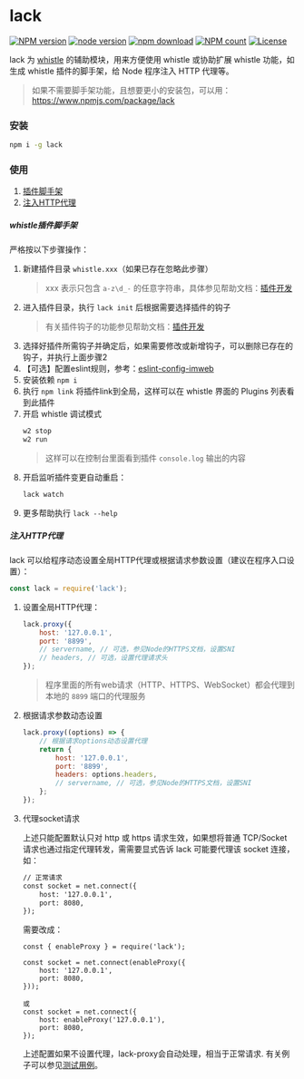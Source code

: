 # lack
[![NPM version](https://img.shields.io/npm/v/lack.svg?style=flat-square)](https://npmjs.org/package/lack)
[![node version](https://img.shields.io/badge/node.js-%3E=_8-green.svg?style=flat-square)](http://nodejs.org/download/)
[![npm download](https://img.shields.io/npm/dm/lack.svg?style=flat-square)](https://npmjs.org/package/lack)
[![NPM count](https://img.shields.io/npm/dt/lack.svg?style=flat-square)](https://www.npmjs.com/package/lack)
[![License](https://img.shields.io/npm/l/lack.svg?style=flat-square)](https://www.npmjs.com/package/lack)

lack 为 [whistle](https://github.com/avwo/whistle) 的辅助模块，用来方便使用 whistle 或协助扩展 whistle 功能，如生成 whistle 插件的脚手架，给 Node 程序注入 HTTP 代理等。

> 如果不需要脚手架功能，且想要更小的安装包，可以用：https://www.npmjs.com/package/lack

### 安装
``` sh
npm i -g lack
```

### 使用
1. [插件脚手架](#插件脚手架)
2. [注入HTTP代理](#注入HTTP代理)

##### whistle插件脚手架
严格按以下步骤操作：
1. 新建插件目录 `whistle.xxx`（如果已存在忽略此步骤）
    > xxx 表示只包含 `a-z\d_-` 的任意字符串，具体参见帮助文档：[插件开发](https://wproxy.org/whistle/plugins.html)
2. 进入插件目录，执行 `lack init` 后根据需要选择插件的钩子
    > 有关插件钩子的功能参见帮助文档：[插件开发](https://wproxy.org/whistle/plugins.html)
3. 选择好插件所需钩子并确定后，如果需要修改或新增钩子，可以删除已存在的钩子，并执行上面步骤2
4. 【可选】配置eslint规则，参考：[eslint-config-imweb](https://github.com/imweb/eslint-config-imweb)
5. 安装依赖 `npm i`
6. 执行 `npm link` 将插件link到全局，这样可以在 whistle 界面的 Plugins 列表看到此插件
7. 开启 whistle 调试模式
    ``` sh
    w2 stop
    w2 run
    ```
    > 这样可以在控制台里面看到插件 `console.log` 输出的内容
8. 开启监听插件变更自动重启：
    ```sh
    lack watch
    ```
9. 更多帮助执行 `lack --help`

##### 注入HTTP代理
lack 可以给程序动态设置全局HTTP代理或根据请求参数设置（建议在程序入口设置）：
``` js
const lack = require('lack');
```
1. 设置全局HTTP代理：
    ``` js
    lack.proxy({
        host: '127.0.0.1',
        port: '8899',
        // servername, // 可选，参见Node的HTTPS文档，设置SNI
        // headers, // 可选，设置代理请求头
    });
    ```
    > 程序里面的所有web请求（HTTP、HTTPS、WebSocket）都会代理到本地的 `8899` 端口的代理服务
2. 根据请求参数动态设置
    ``` js
    lack.proxy((options) => {
        // 根据请求options动态设置代理
        return {
            host: '127.0.0.1',
            port: '8899',
            headers: options.headers,
            // servername, // 可选，参见Node的HTTPS文档，设置SNI
        };
    });
    ```
3. 代理socket请求

    上述只能配置默认只对 http 或 https 请求生效，如果想将普通 TCP/Socket 请求也通过指定代理转发，需需要显式告诉 lack 可能要代理该 socket 连接，如：
    ``` txt
    // 正常请求
    const socket = net.connect({
        host: '127.0.0.1',
        port: 8080,
    });
    ```
    需要改成：

    ``` 
    const { enableProxy } = require('lack');

    const socket = net.connect(enableProxy({
        host: '127.0.0.1',
        port: 8080,
    }));

    或
    const socket = net.connect({
        host: enableProxy('127.0.0.1'),
        port: 8080,
    });
    ```
    上述配置如果不设置代理，lack-proxy会自动处理，相当于正常请求.
有关例子可以参见[测试用例](./test)。
